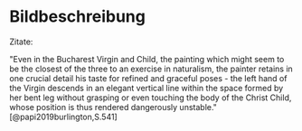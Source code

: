 # Bildbeschreibung

Zitate:

"Even in the Bucharest Virgin and Child, the painting which might seem to be the
closest of the three to an exercise in naturalism, the painter retains in one
crucial detail his taste for refined and graceful poses - the left hand of the
Virgin descends in an elegant vertical line within the space formed by her bent
leg without grasping or even touching the body of the Christ Child, whose
position is thus rendered dangerously unstable." [@papi2019burlington,S.541]

